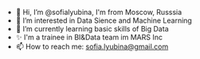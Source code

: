 - 👋 Hi, I’m @sofialyubina, I'm from Moscow, Russsia 
- 👀 I’m interested in Data Sience and Machine Learning 
- 🌱 I’m currently learning basic skills of Big Data
- ✨ I'm a trainee in BI&Data team im MARS Inc
- 📫 How to reach me: sofia.lyubina@gmail.com


<!---
sofialyubina/sofialyubina is a ✨ special ✨ repository because its `README.md` (this file) appears on your GitHub profile.
You can click the Preview link to take a look at your changes.
--->
